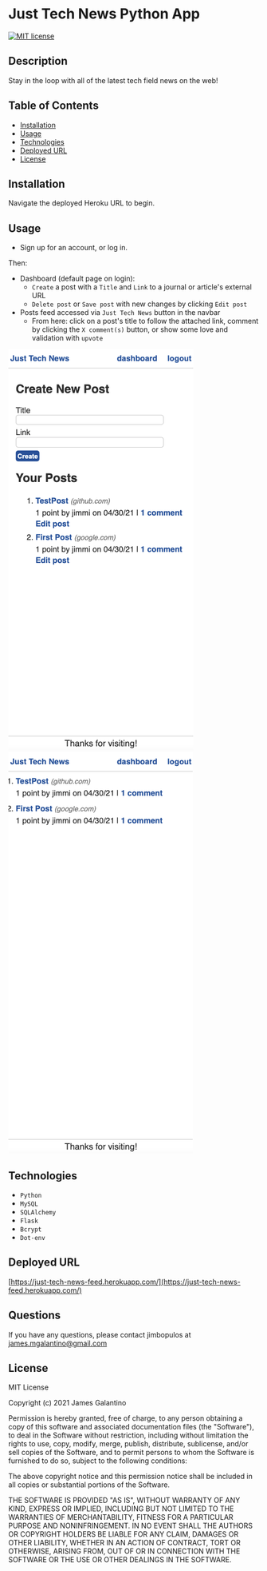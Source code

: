 # Just Tech News Python App

[![MIT license](https://img.shields.io/badge/License-MIT-blue.svg)](https://lbesson.mit-license.org/)

## Description

Stay in the loop with all of the latest tech field news on the web!

## Table of Contents

- [Installation](#installation)
- [Usage](#usage)
- [Technologies](#technologies)
- [Deployed URL](#deployed-url)
- [License](#license)

## Installation

Navigate the deployed Heroku URL to begin.

## Usage

- Sign up for an account, or log in.

Then:

- Dashboard (default page on login):
  - `Create` a post with a `Title` and `Link` to a journal or article's external URL
  - `Delete post` or `Save post` with new changes by clicking `Edit post`
- Posts feed accessed via `Just Tech News` button in the navbar
  - From here: click on a post's title to follow the attached link, comment by clicking the `X comment(s)` button, or show some love and validation with `upvote`

![just-tech-news-dashboard](app/images/just-tech-news-dashboard.png)
![just-tech-news-feed](app/images/just-tech-news-feed.png)

## Technologies

- `Python`
- `MySQL`
- `SQLAlchemy`
- `Flask`
- `Bcrypt`
- `Dot-env`

## Deployed URL

[https://just-tech-news-feed.herokuapp.com/](https://just-tech-news-feed.herokuapp.com/)

## Questions

If you have any questions, please contact jimbopulos at james.mgalantino@gmail.com

## License

MIT License

Copyright (c) 2021 James Galantino

Permission is hereby granted, free of charge, to any person obtaining a copy
of this software and associated documentation files (the "Software"), to deal
in the Software without restriction, including without limitation the rights
to use, copy, modify, merge, publish, distribute, sublicense, and/or sell
copies of the Software, and to permit persons to whom the Software is
furnished to do so, subject to the following conditions:

The above copyright notice and this permission notice shall be included in all
copies or substantial portions of the Software.

THE SOFTWARE IS PROVIDED "AS IS", WITHOUT WARRANTY OF ANY KIND, EXPRESS OR
IMPLIED, INCLUDING BUT NOT LIMITED TO THE WARRANTIES OF MERCHANTABILITY,
FITNESS FOR A PARTICULAR PURPOSE AND NONINFRINGEMENT. IN NO EVENT SHALL THE
AUTHORS OR COPYRIGHT HOLDERS BE LIABLE FOR ANY CLAIM, DAMAGES OR OTHER
LIABILITY, WHETHER IN AN ACTION OF CONTRACT, TORT OR OTHERWISE, ARISING FROM,
OUT OF OR IN CONNECTION WITH THE SOFTWARE OR THE USE OR OTHER DEALINGS IN THE
SOFTWARE.
